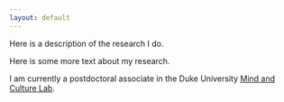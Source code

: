 ```yaml
---
layout: default
---
```


Here is a description of the research I do. 

Here is some more text about my research. 

I am currently a postdoctoral associate in the Duke University [Mind and Culture Lab](https://www.mindandculturelab.com/).
